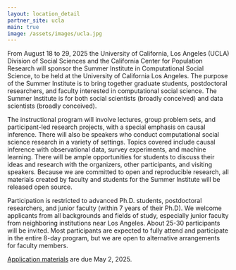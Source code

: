 ```yaml
---
layout: location_detail
partner_site: ucla
main: true
image: /assets/images/ucla.jpg
---
```


From August 18 to 29, 2025 the University of California, Los Angeles (UCLA) Division of Social Sciences and the California Center for Population Research will sponsor the Summer Institute in Computational Social Science, to be held at the University of California Los Angeles. The purpose of the Summer Institute is to bring together graduate students, postdoctoral researchers, and faculty interested in computational social science. The Summer Institute is for both social scientists (broadly conceived) and data scientists (broadly conceived).

The instructional program will involve lectures, group problem sets, and participant-led research projects, with a special emphasis on causal inference. There will also be speakers who conduct computational social science research in a variety of settings. Topics covered include causal inference with observational data, survey experiments, and machine learning. There will be ample opportunities for students to discuss their ideas and research with the organizers, other participants, and visiting speakers. Because we are committed to open and reproducible research, all materials created by faculty and students for the Summer Institute will be released open source.

Participation is restricted to advanced Ph.D. students, postdoctoral researchers, and junior faculty (within 7 years of their Ph.D). We welcome applicants from all backgrounds and fields of study, especially junior faculty from neighboring institutions near Los Angeles. About 25-30 participants will be invited. Most participants are expected to fully attend and participate in the entire 8-day program, but we are open to alternative arrangements for faculty members. 

[Application materials](https://compsocialscience.github.io/summer-institute/2025/ucla/apply) are due May 2, 2025.
